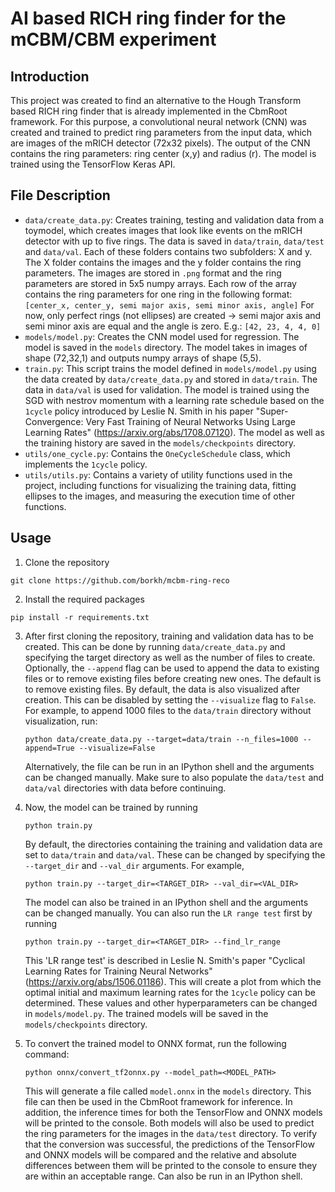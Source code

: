 # AI based RICH ring finder for the mCBM/CBM experiment

## Introduction

This project was created to find an alternative to the Hough Transform based
RICH ring finder that is already implemented in the CbmRoot framework. For this 
purpose, a convolutional neural network (CNN) was created and trained to
predict ring parameters from the input data, which are images of the mRICH
detector (72x32 pixels). The output of the CNN contains the ring parameters:
ring center (x,y) and radius (r). The model is trained using the TensorFlow
Keras API.

## File Description

* `data/create_data.py`: Creates training, testing and validation data from
    a toymodel, which creates images that look like events on the mRICH detector
    with up to five rings. The data is saved in `data/train`, `data/test` and
    `data/val`.  Each of these folders contains two subfolders: X and y. The X
    folder contains the images and the y folder contains the ring parameters.
    The images are stored in `.png` format and the ring parameters are stored in
    5x5 numpy arrays. Each row of the array contains the ring parameters for one
    ring in the following format:
    ``` [center_x, center_y, semi major axis, semi minor axis, angle] ```
    For now, only perfect rings (not ellipses) are created -> semi major axis
    and semi minor axis are equal and the angle is zero. E.g.:
    ``` [42, 23, 4, 4, 0] ```
* `models/model.py`: Creates the CNN model used for regression. The model is
    saved in the `models` directory. The model takes in images of shape
    (72,32,1) and outputs numpy arrays of shape (5,5).
* `train.py`: This script trains the model defined in `models/model.py` using
    the data created by `data/create_data.py` and stored in `data/train`. The
    data in `data/val` is used for validation. The model is trained using the
    SGD with nestrov momentum with a learning rate schedule based on the
    `1cycle` policy introduced by Leslie N. Smith in his paper
    "Super-Convergence: Very Fast Training of Neural Networks Using Large
    Learning Rates" (https://arxiv.org/abs/1708.07120). The model as well as the
    training history are saved in the `models/checkpoints` directory.
* `utils/one_cycle.py`: Contains the `OneCycleSchedule` class, which implements 
    the `1cycle` policy.
* `utils/utils.py`: Contains a variety of utility functions used in the
    project, including functions for visualizing the training data, fitting
    ellipses to the images, and measuring the execution time of other functions.

## Usage

1. Clone the repository
```
git clone https://github.com/borkh/mcbm-ring-reco
```

2. Install the required packages
```
pip install -r requirements.txt
```

3. After first cloning the repository, training and validation data has to be
   created. This can be done by running `data/create_data.py` and specifying the
   target directory as well as the number of files to create. Optionally, the
   `--append` flag can be used to append the data to existing files or to remove
   existing files before creating new ones. The default is to remove existing
   files. By default, the data is also visualized after creation. This can be
   disabled by setting the `--visualize` flag to `False`.  For example, to
   append 1000 files to the `data/train` directory without visualization, run:
   ```
   python data/create_data.py --target=data/train --n_files=1000 --append=True --visualize=False
   ```
    Alternatively, the file can be run in an IPython shell and the arguments can
    be changed manually. Make sure to also populate the `data/test` and
    `data/val` directories with data before continuing.  

4. Now, the model can be trained by running
    ```
    python train.py
    ``` 
    By default, the directories containing the training and validation data are
    set to `data/train` and `data/val`. These can be changed by specifying the
    `--target_dir` and `--val_dir` arguments. For example,
    ```
    python train.py --target_dir=<TARGET_DIR> --val_dir=<VAL_DIR>
    ``` 
    The model can also be trained in an IPython shell and
    the arguments can be changed manually.
    You can also run the `LR range test` first by running
    ```
    python train.py --target_dir=<TARGET_DIR> --find_lr_range
    ```
    This 'LR range test' is described in Leslie N.
    Smith's paper "Cyclical Learning Rates for Training Neural Networks"
    (https://arxiv.org/abs/1506.01186). This will create a plot from which the
    optimal initial and maximum learning rates for the `1cycle` policy can be
    determined. These values and other hyperparameters can be changed in
    `models/model.py`. The trained models will be saved in the
    `models/checkpoints` directory.

5. To convert the trained model to ONNX format, run the following command:
   ```
   python onnx/convert_tf2onnx.py --model_path=<MODEL_PATH>
   ``` 
   This will generate a file called `model.onnx` in the `models` directory. This
   file can then be used in the CbmRoot framework for inference. In addition,
   the inference times for both the TensorFlow and ONNX models will be printed
   to the console. Both models will also be used to predict the ring parameters
   for the images in the `data/test` directory. To verify that the conversion was
   successful, the predictions of the TensorFlow and ONNX models will be
   compared and the relative and absolute differences between them will be
   printed to the console to ensure they are within an acceptable range.
   Can also be run in an IPython shell.